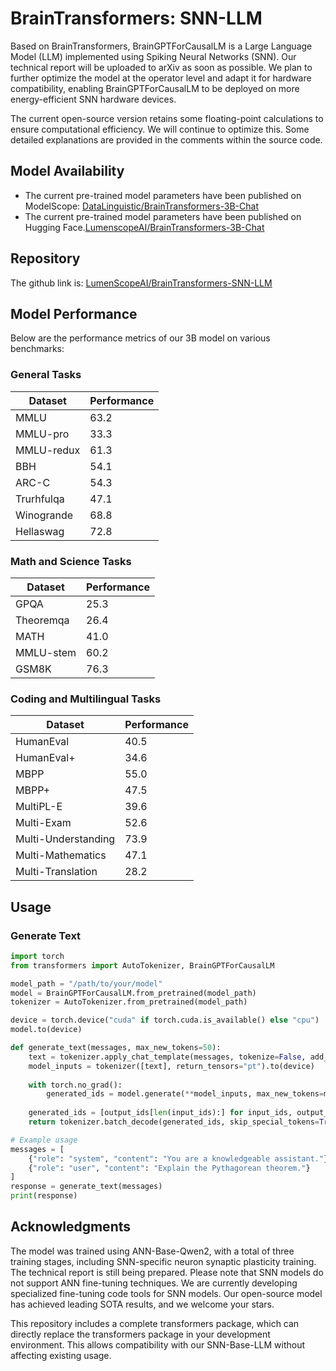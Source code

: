 # BrainTransformers: SNN-LLM

Based on BrainTransformers, BrainGPTForCausalLM is a Large Language Model (LLM) implemented using Spiking Neural Networks (SNN). Our technical report will be uploaded to arXiv as soon as possible. We plan to further optimize the model at the operator level and adapt it for hardware compatibility, enabling BrainGPTForCausalLM to be deployed on more energy-efficient SNN hardware devices.

The current open-source version retains some floating-point calculations to ensure computational efficiency. We will continue to optimize this. Some detailed explanations are provided in the comments within the source code.

## Model Availability

- The current pre-trained model parameters have been published on ModelScope: [DataLinguistic/BrainTransformers-3B-Chat](https://www.modelscope.cn/models/DataLinguistic/BrainTransformers-3B-Chat)
- The current pre-trained model parameters have been published on Hugging Face.[LumenscopeAI/BrainTransformers-3B-Chat](https://huggingface.co/LumenscopeAI/BrainTransformers-3B-Chat)

## Repository

The github link is: [LumenScopeAI/BrainTransformers-SNN-LLM](https://github.com/LumenScopeAI/BrainTransformers-SNN-LLM)

## Model Performance

Below are the performance metrics of our 3B model on various benchmarks:

### General Tasks

| Dataset | Performance |
|---------|-------------|
| MMLU | 63.2 |
| MMLU-pro | 33.3 |
| MMLU-redux | 61.3 |
| BBH | 54.1 |
| ARC-C | 54.3 |
| Trurhfulqa | 47.1 |
| Winogrande | 68.8 |
| Hellaswag | 72.8 |

### Math and Science Tasks

| Dataset | Performance |
|---------|-------------|
| GPQA | 25.3 |
| Theoremqa | 26.4 |
| MATH | 41.0 |
| MMLU-stem | 60.2 |
| GSM8K | 76.3 |

### Coding and Multilingual Tasks

| Dataset | Performance |
|---------|-------------|
| HumanEval | 40.5 |
| HumanEval+ | 34.6 |
| MBPP | 55.0 |
| MBPP+ | 47.5 |
| MultiPL-E | 39.6 |
| Multi-Exam | 52.6 |
| Multi-Understanding | 73.9 |
| Multi-Mathematics | 47.1 |
| Multi-Translation | 28.2 |

## Usage

### Generate Text
```python
import torch
from transformers import AutoTokenizer, BrainGPTForCausalLM

model_path = "/path/to/your/model"
model = BrainGPTForCausalLM.from_pretrained(model_path)
tokenizer = AutoTokenizer.from_pretrained(model_path)

device = torch.device("cuda" if torch.cuda.is_available() else "cpu")
model.to(device)

def generate_text(messages, max_new_tokens=50):
    text = tokenizer.apply_chat_template(messages, tokenize=False, add_generation_prompt=True)
    model_inputs = tokenizer([text], return_tensors="pt").to(device)
    
    with torch.no_grad():
        generated_ids = model.generate(**model_inputs, max_new_tokens=max_new_tokens)
    
    generated_ids = [output_ids[len(input_ids):] for input_ids, output_ids in zip(model_inputs.input_ids, generated_ids)]
    return tokenizer.batch_decode(generated_ids, skip_special_tokens=True)[0]

# Example usage
messages = [
    {"role": "system", "content": "You are a knowledgeable assistant."},
    {"role": "user", "content": "Explain the Pythagorean theorem."}
]
response = generate_text(messages)
print(response)
```

## Acknowledgments

The model was trained using ANN-Base-Qwen2, with a total of three training stages, including SNN-specific neuron synaptic plasticity training. The technical report is still being prepared. Please note that SNN models do not support ANN fine-tuning techniques. We are currently developing specialized fine-tuning code tools for SNN models. Our open-source model has achieved leading SOTA results, and we welcome your stars.

This repository includes a complete transformers package, which can directly replace the transformers package in your development environment. This allows compatibility with our SNN-Base-LLM without affecting existing usage.
